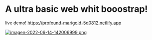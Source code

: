 # A ultra basic web whit booostrap! 

live demo! https://profound-marigold-5d0812.netlify.app

[![imagen-2022-06-14-142006999.png](https://i.postimg.cc/m2Gc6yhJ/imagen-2022-06-14-142006999.png)](https://postimg.cc/s1wDMSY4)


